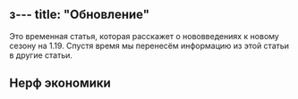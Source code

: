 з---
title: "Обновление"
---

Это временная статья, которая расскажет о нововведениях к новому сезону на 1.19. Спустя время мы перенесём информацию из этой статьи в другие статьи.

## Нерф экономики

